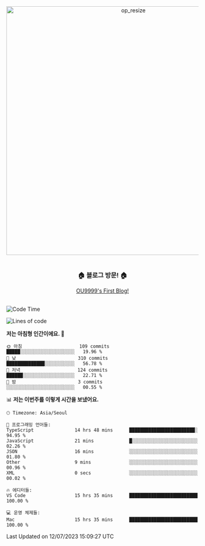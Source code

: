 
<div align=center>
	<img width="650" alt="op_resize" src="https://user-images.githubusercontent.com/113419018/231088010-e65212ff-48c4-480d-bf25-7427638b6e93.png">
</div>
<br>
<div align=center>
	<h3>🏠 블로그 방문! 🏠</h3>
	<a href="https://ou9999-next-js-blog.vercel.app/">OU9999's First Blog!</a>
</div>

<br>

<!--START_SECTION:waka-->
![Code Time](http://img.shields.io/badge/Code%20Time-586%20hrs%2057%20mins-blue)

![Lines of code](https://img.shields.io/badge/%EC%A0%80%EB%8A%94%20%EC%97%AC%ED%83%9C%EA%B9%8C%EC%A7%80%20-1.9%20million%20%EC%A4%84%EC%9D%98%20%EC%BD%94%EB%93%9C%EB%A5%BC%20%EC%9E%91%EC%84%B1%ED%96%88%EC%96%B4%EC%9A%94.-blue)

**저는 아침형 인간이에요. 🐤** 

```text
🌞 아침                     109 commits         █████░░░░░░░░░░░░░░░░░░░░   19.96 % 
🌆 낮　                     310 commits         ██████████████░░░░░░░░░░░   56.78 % 
🌃 저녁                     124 commits         ██████░░░░░░░░░░░░░░░░░░░   22.71 % 
🌙 밤　                     3 commits           ░░░░░░░░░░░░░░░░░░░░░░░░░   00.55 % 
```


📊 **저는 이번주를 이렇게 시간을 보냈어요.** 

```text
🕑︎ Timezone: Asia/Seoul

💬 프로그래밍 언어들: 
TypeScript               14 hrs 48 mins      ████████████████████████░   94.95 % 
JavaScript               21 mins             █░░░░░░░░░░░░░░░░░░░░░░░░   02.26 % 
JSON                     16 mins             ░░░░░░░░░░░░░░░░░░░░░░░░░   01.80 % 
Other                    9 mins              ░░░░░░░░░░░░░░░░░░░░░░░░░   00.96 % 
XML                      0 secs              ░░░░░░░░░░░░░░░░░░░░░░░░░   00.02 % 

🔥 에디터들: 
VS Code                  15 hrs 35 mins      █████████████████████████   100.00 % 

💻 운영 체제들: 
Mac                      15 hrs 35 mins      █████████████████████████   100.00 % 
```


 Last Updated on 12/07/2023 15:09:27 UTC
<!--END_SECTION:waka-->
